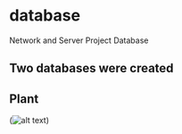 # database
Network and Server Project Database

## Two databases were created 

## Plant 

(![alt text](http://url/to/img.png))
